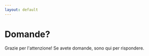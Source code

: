 ```yaml
---
layout: default
---
```


# Domande?

Grazie per l'attenzione! Se avete domande, sono qui per rispondere.

<!--
Possibili domande:

1. Qual è la differenza tra Flyway e Liquibase

Flyway e Liquibase sono due popolari strumenti di gestione delle migrazioni del database che aiutano a versionare e gestire le modifiche dello schema del database in modo sicuro e coerente. Entrambi offrono funzionalità simili ma hanno differenze nelle modalità di funzionamento, configurazione e caratteristiche.

Flyway
Caratteristiche principali:
1. Migrations Based on SQL Scripts: Flyway utilizza principalmente script SQL per definire le migrazioni del database. Può anche supportare migrazioni basate su Java.
2. Versioning: Ogni migrazione è versionata usando un prefisso numerico (es. V1__Create_table.sql).
3. Schema History Table: Flyway tiene traccia delle migrazioni eseguite usando una tabella di cronologia (flyway_schema_history).
4. Semplicità: Flyway è conosciuto per la sua semplicità e facilità d'uso. Non richiede un file di configurazione XML o YAML, ma può essere configurato tramite una semplice API o file di proprietà.
5. Integrations: Flyway si integra facilmente con build tools (Maven, Gradle) e può essere utilizzato come una libreria standalone.
6. Support for Multiple Databases: Flyway supporta numerosi database, tra cui MySQL, PostgreSQL, Oracle, SQL Server, H2, e altri.

Liquibase
Caratteristiche principali:

1. Changelogs: Liquibase utilizza file di changelog per definire le migrazioni del database. Questi file possono essere scritti in XML, YAML, JSON o SQL.
2. Flexibility: Liquibase offre una maggiore flessibilità nella definizione delle migrazioni rispetto a Flyway. Le migrazioni possono includere cambiamenti di struttura, dati, chiamate a funzioni e procedure, ecc.
3. Schema History Table: Liquibase tiene traccia delle migrazioni eseguite utilizzando una tabella di cronologia (DATABASECHANGELOG).
4. Database Independent: Grazie all'uso dei changelog, le migrazioni possono essere definite in modo indipendente dal database. Liquibase può tradurre questi cambiamenti nel dialetto SQL specifico del database in uso.
5. Rollback: Liquibase supporta rollback dettagliati delle migrazioni, permettendo di tornare a uno stato precedente del database.
6. Advanced Features: Liquibase offre funzionalità avanzate come la generazione di changelog differenziali, supporto per refactoring, esecuzione condizionale delle migrazioni, e altro.
7. Integrations: Come Flyway, Liquibase si integra con build tools e framework (Maven, Gradle, Spring Boot, ecc.).

Confronto
1. Semplicità vs. Flessibilità: Flyway è generalmente più semplice e diretto da usare, particolarmente se preferisci lavorare con script SQL. Liquibase offre una maggiore flessibilità e supporta un'ampia gamma di scenari avanzati.
2. Formati di definizione: Flyway si concentra sugli script SQL, mentre Liquibase supporta vari formati (XML, YAML, JSON, SQL) che possono essere più adatti per progetti complessi o multi-database.
3. Rollback: Liquibase offre funzionalità di rollback più avanzate e dettagliate rispetto a Flyway.
4. Configurazione: Flyway richiede meno configurazione iniziale e può essere configurato con semplici file di proprietà o tramite l'API. Liquibase richiede la definizione di changelog in XML/YAML/JSON.
5. Supporto multi-database: Entrambi supportano una vasta gamma di database, ma Liquibase può offrire una maggiore indipendenza dal database grazie ai suoi changelog astratti.

Quale scegliere?
1. Flyway: Ideale se preferisci la semplicità e il controllo manuale sugli script SQL, e se non hai bisogno di funzioni avanzate come rollback dettagliati o migrazioni complesse.
2. Liquibase: Adatto per progetti complessi che richiedono maggiore flessibilità, rollback dettagliati, indipendenza dal database e supporto per formati di definizione delle migrazioni non SQL.
-->
